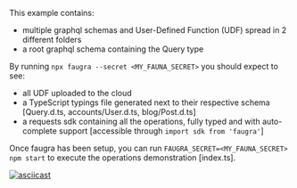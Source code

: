 This example contains:

- multiple graphql schemas and User-Defined Function (UDF) spread in 2 different folders
- a root graphql schema containing the Query type

By running `npx faugra --secret <MY_FAUNA_SECRET>` you should expect to see:

- all UDF uploaded to the cloud
- a TypeScript typings file generated next to their respective schema [Query.d.ts, accounts/User.d.ts, blog/Post.d.ts]
- a requests sdk containing all the operations, fully typed and with auto-complete support [accessible through `import sdk from 'faugra'`]

Once faugra has been setup, you can run `FAUGRA_SECRET=<MY_FAUNA_SECRET> npm start` to execute the operations demonstration [index.ts].

[![asciicast](https://raw.githubusercontent.com/zvictor/faugra/master/.media/examples/modularized.gif)](https://asciinema.org/a/361562)
